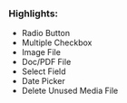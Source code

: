 


### Highlights:
* Radio Button
* Multiple Checkbox
* Image File
* Doc/PDF File
* Select Field
* Date Picker
* Delete Unused Media File
